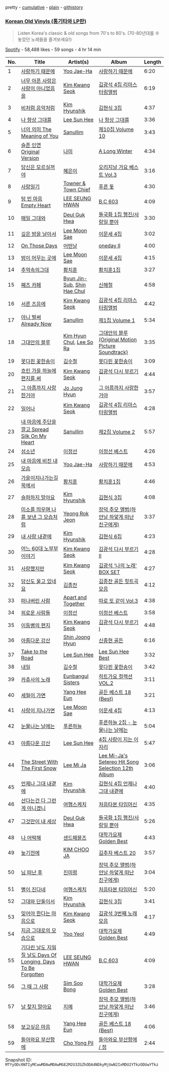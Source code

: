 pretty - [cumulative](/playlists/cumulative/37i9dQZF1DWX7FdKM0unn8.md) - [plain](/playlists/plain/37i9dQZF1DWX7FdKM0unn8) - [githistory](https://github.githistory.xyz/mackorone/spotify-playlist-archive/blob/main/playlists/plain/37i9dQZF1DWX7FdKM0unn8)

### [Korean Old Vinyls \(통기타와 LP판\)](https://open.spotify.com/playlist/37i9dQZF1DWX7FdKM0unn8)

> Listen Korea's classic & old songs from 70's to 80's\. \(70\-80년대를 수 놓았던 노래들을 즐겨보세요!\)

[Spotify](https://open.spotify.com/user/spotify) - 58,488 likes - 59 songs - 4 hr 14 min

| No. | Title | Artist(s) | Album | Length |
|---|---|---|---|---|
| 1 | [사랑하기 때문에](https://open.spotify.com/track/0I9vXVUpijjek2ULH4UUJw) | [Yoo Jae\-Ha](https://open.spotify.com/artist/2Qrs21XiQMxkddRognIjGC) | [사랑하기 때문에](https://open.spotify.com/album/2Kb78rmvg0suvhVPcjBtlm) | 6:20 |
| 2 | [너무 아픈 사랑은 사랑이 아니었음을](https://open.spotify.com/track/42cwRiFR25LYJG6CCsjWo9) | [Kim Kwang Seok](https://open.spotify.com/artist/0Sr5L3iWPn0k6KnDr8RYS8) | [김광석 4집 리마스터링앨범](https://open.spotify.com/album/1Yk9jrcx4JQpSmyqpvakvV) | 6:19 |
| 3 | [비처럼 음악처럼](https://open.spotify.com/track/6zMH0UAFuLt4JXVuEUIygG) | [Kim Hyunshik](https://open.spotify.com/artist/5tYHIUOTcoDw6xMUkLEtzv) | [김현식 3집](https://open.spotify.com/album/3Eggr8LCQGMCitwZzzaSbY) | 4:37 |
| 4 | [나 항상 그대를](https://open.spotify.com/track/5PSj7PGrGLASjPkdOL318I) | [Lee Sun Hee](https://open.spotify.com/artist/4ZQVfuvon3XnGYkjTSey1O) | [나 항상 그대를](https://open.spotify.com/album/3HoiIlaN0TJEWKA2rhy3rX) | 3:36 |
| 5 | [너의 의미 The Meaning of You](https://open.spotify.com/track/2p5TdDBoY6eEvTQuzyurTV) | [Sanullim](https://open.spotify.com/artist/04cr7qH71klBu2x9H7c0Iw) | [제10집 Volume 10](https://open.spotify.com/album/7KMnV0iErqXPklZ5L0Upts) | 3:43 |
| 6 | [슬픈 인연 Original Version](https://open.spotify.com/track/0EIaR2py9XXUW4DMLx4BNk) | [나미](https://open.spotify.com/artist/50h2tBXWxIdL1ol9zowwyp) | [A Long Winter](https://open.spotify.com/album/2DdP0Cgsc1hYozWTgB7ajy) | 4:34 |
| 7 | [당신은 모르실꺼야](https://open.spotify.com/track/51TasCMfQcoYiRvquIpF1S) | [혜은이](https://open.spotify.com/artist/0wpePehw25BtABst49wTMa) | [오리지날 가요 베스트 Vol.3](https://open.spotify.com/album/2TmEaBdiKg26EcCiAvAYao) | 3:16 |
| 8 | [사랑일기](https://open.spotify.com/track/5NA0wgvnUinGTFdT3p5tnD) | [Towner & Town Chief](https://open.spotify.com/artist/3Qm5uwdUYz6Bz64XOqsiYD) | [푸른 돛](https://open.spotify.com/album/5ka1jbuOzofnAJUs5p02SQ) | 4:30 |
| 9 | [텅 빈 마음 Empty Heart](https://open.spotify.com/track/4KiYPYpm4ultIp247ftPlI) | [LEE SEUNG HWAN](https://open.spotify.com/artist/6LPV5KZBc1zBjX8AFZ2WWY) | [B.C 603](https://open.spotify.com/album/5NySygZgi6F7cBkjuFTBTa) | 4:09 |
| 10 | [매일 그대와](https://open.spotify.com/track/2T05Ub3H6NvMSO8Ohsam9I) | [Deul Guk Hwa](https://open.spotify.com/artist/1sgkTCF42JGJUIaBP68n6H) | [들국화 1집 행진/사랑일 뿐야](https://open.spotify.com/album/5rfo4HOW4Pe01ipqjHL19K) | 3:30 |
| 11 | [깊은 밤을 날아서](https://open.spotify.com/track/5vVL45nncczKCWS0uIQpzN) | [Lee Moon Sae](https://open.spotify.com/artist/2eVlgLy3Aym09gM3dqx6cq) | [이문세 4집](https://open.spotify.com/album/031envKZiWUDD9cRdb0ZbX) | 3:02 |
| 12 | [On Those Days](https://open.spotify.com/track/0ACRegRh3QSjCGgWw7xtGV) | [어떤날](https://open.spotify.com/artist/1DfZ34LYlp8Q1VWSgDietf) | [oneday II](https://open.spotify.com/album/2LUhNhSyrYyrkJoJUiiusi) | 4:00 |
| 13 | [밤이 머무는 곳에](https://open.spotify.com/track/14YOLgX7qM1iOfmgKRefTv) | [Lee Moon Sae](https://open.spotify.com/artist/2eVlgLy3Aym09gM3dqx6cq) | [이문세 4집](https://open.spotify.com/album/031envKZiWUDD9cRdb0ZbX) | 4:15 |
| 14 | [추억속의그대](https://open.spotify.com/track/5xtATcLzRFvpEAWlKcKivO) | [황치훈](https://open.spotify.com/artist/1KlbpZyhUiiO4EsvJiguwE) | [황치훈1집](https://open.spotify.com/album/2sTNUF4zLROU2gCyaTQ524) | 3:27 |
| 15 | [째즈 카페](https://open.spotify.com/track/0SwSiNArqc58nd21Zfj1Ow) | [Byun Jin\-Sub](https://open.spotify.com/artist/19TSeYJNZVClzoWb6hUVr7), [Shin Hae Chul](https://open.spotify.com/artist/0X7uU5t8s4p9vXE4PjPvfn) | [신해철](https://open.spotify.com/album/4m0fkoRpLFiJALSqwZ1ibX) | 4:58 |
| 16 | [서른 즈음에](https://open.spotify.com/track/22hQftFZWw1XIowMmT8tAP) | [Kim Kwang Seok](https://open.spotify.com/artist/0Sr5L3iWPn0k6KnDr8RYS8) | [김광석 4집 리마스터링앨범](https://open.spotify.com/album/1Yk9jrcx4JQpSmyqpvakvV) | 4:42 |
| 17 | [아니 벌써 Already Now](https://open.spotify.com/track/2eEfCqnMimAfOM4bicSemv) | [Sanullim](https://open.spotify.com/artist/04cr7qH71klBu2x9H7c0Iw) | [제1집 Volume 1](https://open.spotify.com/album/6GD1o3r43s94cUMDBB3vVH) | 5:34 |
| 18 | [그대안의 블루](https://open.spotify.com/track/6z0rk521a5u6FHB8HHjXov) | [Kim Hyun Chul](https://open.spotify.com/artist/39Jf69SNjTiIQfCQyLh4Gb), [Lee So Ra](https://open.spotify.com/artist/58BWh3yJrluDugLv0QF0eC) | [그대안의 블루 \(Original Motion Picture Soundtrack\)](https://open.spotify.com/album/0ZYu5hwriRTarKVPtCG23O) | 3:35 |
| 19 | [못다핀 꽃한송이](https://open.spotify.com/track/4FG1uHQAVPsYiXIn3tcGRs) | [김수철](https://open.spotify.com/artist/0EmfHeitNJW1MjPBVvy8uR) | [못다핀 꽃한송이](https://open.spotify.com/album/0OG7Sc2UuT3Im3tXeu1UMg) | 3:09 |
| 20 | [흐린 가을 하늘에 편지를 써](https://open.spotify.com/track/64cuomBVoSkO27t6hG4RSl) | [Kim Kwang Seok](https://open.spotify.com/artist/0Sr5L3iWPn0k6KnDr8RYS8) | [김광석 다시 부르기 I](https://open.spotify.com/album/6L9IGYuMWrWUMIVm3KFjUw) | 4:44 |
| 21 | [그 아픔까지 사랑한거야](https://open.spotify.com/track/2ghebdwe2pNXT4eL34T7pW) | [Jo Jung Hyun](https://open.spotify.com/artist/5pGIThF8jQKXCNkr9u8632) | [그 아픔까지 사랑한거야](https://open.spotify.com/album/55UfHK7SkjcooSkHtougQf) | 3:57 |
| 22 | [일어나](https://open.spotify.com/track/2LxL8Lq0AD7DzwsqH9sTd0) | [Kim Kwang Seok](https://open.spotify.com/artist/0Sr5L3iWPn0k6KnDr8RYS8) | [김광석 4집 리마스터링앨범](https://open.spotify.com/album/1Yk9jrcx4JQpSmyqpvakvV) | 4:28 |
| 23 | [내 마음에 주단을 깔고 Spread Silk On My Heart](https://open.spotify.com/track/4Jp6egGKfX94Mva9fEizTZ) | [Sanullim](https://open.spotify.com/artist/04cr7qH71klBu2x9H7c0Iw) | [제2집 Volume 2](https://open.spotify.com/album/4xmgXry7YcKghRyzDiJv38) | 5:57 |
| 24 | [섬소년](https://open.spotify.com/track/3cbYRbgcXmJsPWVTDM37sW) | [이정선](https://open.spotify.com/artist/1ggPoV0kiW23ufNRy5AyrV) | [이정선 베스트](https://open.spotify.com/album/4amIFXgjq2CMs0WOXhhzvZ) | 4:26 |
| 25 | [내 마음에 비친 내 모습](https://open.spotify.com/track/4w5jHmaPBwNN2Q9rOuYHUC) | [Yoo Jae\-Ha](https://open.spotify.com/artist/2Qrs21XiQMxkddRognIjGC) | [사랑하기 때문에](https://open.spotify.com/album/2Kb78rmvg0suvhVPcjBtlm) | 4:53 |
| 26 | [가을이지나가는길목에서](https://open.spotify.com/track/0F8VPFPd53OxPYiINjc9bF) | [황치훈](https://open.spotify.com/artist/1KlbpZyhUiiO4EsvJiguwE) | [황치훈1집](https://open.spotify.com/album/2sTNUF4zLROU2gCyaTQ524) | 4:46 |
| 27 | [슬퍼하지 말아요](https://open.spotify.com/track/0aAJL7KZVKZiQV4QAY87vI) | [Kim Hyunshik](https://open.spotify.com/artist/5tYHIUOTcoDw6xMUkLEtzv) | [김현식 3집](https://open.spotify.com/album/3Eggr8LCQGMCitwZzzaSbY) | 4:08 |
| 28 | [미소를 띄우며 나를 보낸 그 모습처럼](https://open.spotify.com/track/1UtSVWsqsGkDphhxZkSsVb) | [Yeong Rok Jeon](https://open.spotify.com/artist/4ekyRk7LiVxyzIlpRkHVqU) | [장덕 추모 앨범\(하얀날 하얗게 떠난 친구에게\)](https://open.spotify.com/album/5fxtuJkfiB0xYZCFztnwuh) | 3:37 |
| 29 | [내 사랑 내곁에](https://open.spotify.com/track/5BKRpouE6rMJiSIa3rlUGu) | [Kim Hyunshik](https://open.spotify.com/artist/5tYHIUOTcoDw6xMUkLEtzv) | [김현식 6집](https://open.spotify.com/album/2p3UEiaV7CfDmdqJ90nm7A) | 4:23 |
| 30 | [어느 60대 노부부 이야기](https://open.spotify.com/track/68yWj8JpveUGUsZLasK3k0) | [Kim Kwang Seok](https://open.spotify.com/artist/0Sr5L3iWPn0k6KnDr8RYS8) | [김광석 다시 부르기 II](https://open.spotify.com/album/6tpfhrWAd4X5YQCBE2HKUk) | 4:28 |
| 31 | [사랑했지만](https://open.spotify.com/track/2Wusb5km1CAQRDvmujySNO) | [Kim Kwang Seok](https://open.spotify.com/artist/0Sr5L3iWPn0k6KnDr8RYS8) | [김광석 '나의 노래' BOX SET](https://open.spotify.com/album/3EzFLoUS1nKMqqS5FYhpsD) | 4:27 |
| 32 | [당신도 울고 있네요](https://open.spotify.com/track/3uXGuJHfAoUke0TkDcvuBM) | [김종찬](https://open.spotify.com/artist/1j9e2bHfflVpMVW77MGWR4) | [김종찬 골든 힛트곡 모음](https://open.spotify.com/album/0vtP6Xzc7lk12V7GEiQGvD) | 4:12 |
| 33 | [떠나버린 사람](https://open.spotify.com/track/7MMVGHfGFZsWy3PFY4YPqE) | [Apart and Together](https://open.spotify.com/artist/1eIPxKC8UNMvpad5o6Qbg2) | [따로 또 같이 Vol.3](https://open.spotify.com/album/0258DtBYRRSCUNR62yM5BB) | 4:38 |
| 34 | [외로운 사람들](https://open.spotify.com/track/5S09MykTFOkzgTYMK1XBGn) | [이정선](https://open.spotify.com/artist/1ggPoV0kiW23ufNRy5AyrV) | [이정선 베스트](https://open.spotify.com/album/4amIFXgjq2CMs0WOXhhzvZ) | 3:58 |
| 35 | [이등병의 편지](https://open.spotify.com/track/4paHAIeL4h8Tr0vbF1FOwZ) | [Kim Kwang Seok](https://open.spotify.com/artist/0Sr5L3iWPn0k6KnDr8RYS8) | [김광석 다시 부르기 I](https://open.spotify.com/album/6L9IGYuMWrWUMIVm3KFjUw) | 4:48 |
| 36 | [아름다운 강산](https://open.spotify.com/track/7qMFMdplBz3ySx7HdOOgDP) | [Shin Joong Hyun](https://open.spotify.com/artist/4cFsZrYUW5rEHhT1IrYXag) | [신중현 골든](https://open.spotify.com/album/0BnsLDVwgsCs1i5rEC0T3G) | 6:16 |
| 37 | [Take to the Road](https://open.spotify.com/track/7Dsj9oV6bd5jF0vIBwy92a) | [Lee Sun Hee](https://open.spotify.com/artist/4ZQVfuvon3XnGYkjTSey1O) | [Lee Sun Hee Best](https://open.spotify.com/album/2l6SJR2R6pFzKOlrtJGq37) | 3:32 |
| 38 | [내일](https://open.spotify.com/track/6gcEFFs1w5D2Ud91Qb37u2) | [김수철](https://open.spotify.com/artist/0EmfHeitNJW1MjPBVvy8uR) | [못다핀 꽃한송이](https://open.spotify.com/album/0OG7Sc2UuT3Im3tXeu1UMg) | 3:42 |
| 39 | [카츄사의 노래](https://open.spotify.com/track/1X9Rw7AQdwJoR8q2dPn7ZC) | [Eunbangul Sisters](https://open.spotify.com/artist/0kBrnh1Onqubyc9XpWYYDE) | [히트가요 컬렉션 VOL.2](https://open.spotify.com/album/79iJo6K8XWEF7HNgquDmD7) | 3:11 |
| 40 | [세월이 가면](https://open.spotify.com/track/6khwEG0x8mkXNvTxt2lF00) | [Yang Hee Eun](https://open.spotify.com/artist/0BD74hBusWzcPz44wFskYb) | [골든 베스트 18 \(Best\)](https://open.spotify.com/album/06Ts7J7sx9Ag3VN2soPwQI) | 3:21 |
| 41 | [사랑이 지나가면](https://open.spotify.com/track/4XwtIHrmFuMNwu3c35kh5B) | [Lee Moon Sae](https://open.spotify.com/artist/2eVlgLy3Aym09gM3dqx6cq) | [이문세 4집](https://open.spotify.com/album/031envKZiWUDD9cRdb0ZbX) | 4:13 |
| 42 | [눈물나는 날에는](https://open.spotify.com/track/1Vi9rQtR5XlEAKvvz4PfID) | [푸른하늘](https://open.spotify.com/artist/4fjuWKOCAh3CT7I5xW6Hc1) | [푸른하늘 2집 \- 눈물나는 날에는](https://open.spotify.com/album/53wruAmv4gvA2uIoO2Xmfw) | 5:04 |
| 43 | [아름다운 강산](https://open.spotify.com/track/2A8dLLThu2LqfhD8SNuGbc) | [Lee Sun Hee](https://open.spotify.com/artist/4ZQVfuvon3XnGYkjTSey1O) | [4집 사랑이 지는 이 자리](https://open.spotify.com/album/29wEhPMsnGjOGfHVpz1hln) | 5:47 |
| 44 | [The Street With The First Snow](https://open.spotify.com/track/1CaH7l3RuuCHd6k3VsWiMk) | [Lee Mi Ja](https://open.spotify.com/artist/3ZQ97tFlkn5moDjvgQ3kpZ) | [Lee Mi\-Ja's Setereo Hit Song Selection 12th Album](https://open.spotify.com/album/2VCClwONd2mvbtAYAz51iX) | 3:06 |
| 45 | [언제나 그대 내곁에](https://open.spotify.com/track/44hldZaxIlzNDZ7VNhKKmC) | [Kim Hyunshik](https://open.spotify.com/artist/5tYHIUOTcoDw6xMUkLEtzv) | [김현식 4집 언제나 그대 내곁에](https://open.spotify.com/album/1YfgZy6iR55PEiFNJzUFgi) | 4:40 |
| 46 | [산다는건 다 그런게 아니겠니](https://open.spotify.com/track/4A8fWr7kzy3h2c1XW9QeF9) | [여행스케치](https://open.spotify.com/artist/1hjjZKt6yK0bGmubr0yOZ6) | [처음타본 타임머신](https://open.spotify.com/album/6aHpFexUPTYIGNL6uTLPSC) | 4:35 |
| 47 | [그것만이 내 세상](https://open.spotify.com/track/5uNi1Bq4218eVbntEgNhrn) | [Deul Guk Hwa](https://open.spotify.com/artist/1sgkTCF42JGJUIaBP68n6H) | [들국화 1집 행진/사랑일 뿐야](https://open.spotify.com/album/5rfo4HOW4Pe01ipqjHL19K) | 5:26 |
| 48 | [나 어떡해](https://open.spotify.com/track/0G15m2DrgQGBB6raFluurk) | [샌드페블즈](https://open.spotify.com/artist/0gpJgwuqFaMRC8BL14WVEZ) | [대학가요제 Golden Best](https://open.spotify.com/album/2ivChL943d97iLJ5Vk5va0) | 4:43 |
| 49 | [늦기전에](https://open.spotify.com/track/6ubwzVoDeApVnsgVvjX3yx) | [KIM CHOO JA](https://open.spotify.com/artist/568Af2a3USDRQUXgYJnRKT) | [김추자 베스트 20](https://open.spotify.com/album/6c5ZjcTq5XQ0MDUKIvK4ko) | 3:57 |
| 50 | [님 떠난 후](https://open.spotify.com/track/0CxEZ9d82YyZXbenJNlZsr) | [진미령](https://open.spotify.com/artist/72rPfSvwlkbec9TX46o25N) | [장덕 추모 앨범\(하얀날 하얗게 떠난 친구에게\)](https://open.spotify.com/album/5fxtuJkfiB0xYZCFztnwuh) | 3:04 |
| 51 | [별이 진다네](https://open.spotify.com/track/0uGDaEPsUUYUtMFjr2QMrg) | [여행스케치](https://open.spotify.com/artist/1hjjZKt6yK0bGmubr0yOZ6) | [처음타본 타임머신](https://open.spotify.com/album/6aHpFexUPTYIGNL6uTLPSC) | 5:20 |
| 52 | [그대와 단둘이서](https://open.spotify.com/track/2lveF3dx8NO8KNuZQ3u16l) | [Kim Hyunshik](https://open.spotify.com/artist/5tYHIUOTcoDw6xMUkLEtzv) | [김현식 3집](https://open.spotify.com/album/3Eggr8LCQGMCitwZzzaSbY) | 3:41 |
| 53 | [잊어야 한다는 마음으로](https://open.spotify.com/track/67Yg0uYQB14o3gQ3RLwD7x) | [Kim Kwang Seok](https://open.spotify.com/artist/0Sr5L3iWPn0k6KnDr8RYS8) | [김광석 3번째 노래모음](https://open.spotify.com/album/2KFcEdwyadcW50UUSMPgKZ) | 4:17 |
| 54 | [지금 그대로의 모습으로](https://open.spotify.com/track/3jrpzS3xpGAuohZSNjh4lR) | [Yoo Yeol](https://open.spotify.com/artist/1gyFAghLz2y5KIFA32vtwl) | [대학가요제 Golden Best](https://open.spotify.com/album/2ivChL943d97iLJ5Vk5va0) | 4:49 |
| 55 | [기다린 날도 지워질 날도 Days Of Longing, Days To Be Forgotten](https://open.spotify.com/track/3ZCIaxNcu1rtqBJAckJkvs) | [LEE SEUNG HWAN](https://open.spotify.com/artist/6LPV5KZBc1zBjX8AFZ2WWY) | [B.C 603](https://open.spotify.com/album/5NySygZgi6F7cBkjuFTBTa) | 4:09 |
| 56 | [그 때 그 사람](https://open.spotify.com/track/2q2cITx9yh5HSxwiPpgHCl) | [Sim Soo Bong](https://open.spotify.com/artist/3MruauOzN01CjMYEM2TFjn) | [대학가요제 Golden Best](https://open.spotify.com/album/2ivChL943d97iLJ5Vk5va0) | 3:28 |
| 57 | [날 찾지 말아요](https://open.spotify.com/track/47Y2w2OqMvqQ93nAA6DdcI) | [지예](https://open.spotify.com/artist/4EjKK0MdFQpp3lToa1m5c6) | [장덕 추모 앨범\(하얀날 하얗게 떠난 친구에게\)](https://open.spotify.com/album/5fxtuJkfiB0xYZCFztnwuh) | 3:46 |
| 58 | [보고싶은 마음](https://open.spotify.com/track/320SvnJLfvCnIC5rx0hgZ9) | [Yang Hee Eun](https://open.spotify.com/artist/0BD74hBusWzcPz44wFskYb) | [골든 베스트 18 \(Best\)](https://open.spotify.com/album/06Ts7J7sx9Ag3VN2soPwQI) | 4:06 |
| 59 | [돌아와요 부산항에](https://open.spotify.com/track/3Tiadxop66peME6AQ1BaLW) | [Cho Yong Pil](https://open.spotify.com/artist/5j200KdlKsIVqjoSDIWycA) | [돌아와요 부산항에 / 정](https://open.spotify.com/album/2ev1pKiYfeeFVpVVkcjeDE) | 2:44 |

Snapshot ID: `MTYyODc0NTIyMCwwMDAwMDAwMGE2M2U3ZGZhODA4NDkyMjUwN2IxMDU2YTkzODUwYTkz`

